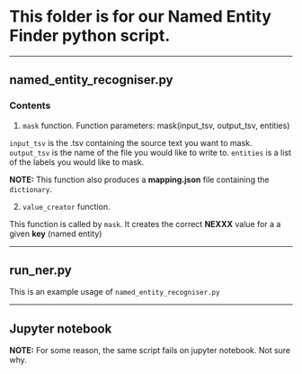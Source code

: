 # This folder is for our Named Entity Finder python script.

---
## named_entity_recogniser.py


### Contents

1) `mask` function. 
Function parameters:
	mask(input_tsv, output_tsv, entities)

`input_tsv` is the .tsv containing the source text you want to mask.
`output_tsv` is the name of the file you would like to write to.
`entities` is a list of the labels you would like to mask.

**NOTE:** This function also produces a **mapping.json** file containing the `dictionary`.

2) `value_creator` function.

This function is called by `mask`. It creates the correct **NEXXX** value for a a given **key** (named entity)

---

## run_ner.py


This is an example usage of `named_entity_recogniser.py`

---

## Jupyter notebook

**NOTE:** For some reason, the same script fails on jupyter notebook. Not sure why.